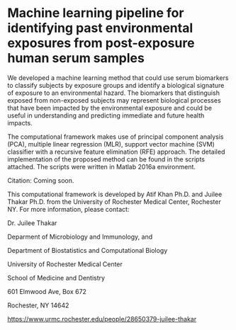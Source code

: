 # Machine learning pipeline for identifying past environmental exposures from post-exposure human serum samples


We developed a machine learning method that could use serum biomarkers to classify subjects by exposure groups and identify a biological signature of exposure to an environmental hazard. The biomarkers that distinguish exposed from non-exposed subjects may represent biological processes that have been impacted by the environmental exposure and could be useful in understanding and predicting immediate and future health impacts. 


The computational framework makes use of principal component analysis (PCA), multiple linear regression (MLR), support vector machine (SVM) classifier with a recursive feature elimination (RFE) approach. The detailed implementation of the proposed method can be found in the scripts attached. The scripts were written in Matlab 2016a environment.


Citation: Coming soon.  


This computational framework is developed by Atif Khan Ph.D. and Juilee Thakar Ph.D. from the University of Rochester Medical Center, Rochester NY. For more information, please contact:

Dr. Juilee Thakar

Deparment of Microbiology and Immunology, and 

Department of Biostatistics and Computational Biology 


University of Rochester Medical Center

School of Medicine and Dentistry

601 Elmwood Ave, Box 672

Rochester, NY 14642

https://www.urmc.rochester.edu/people/28650379-juilee-thakar 

